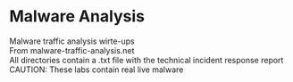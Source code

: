 # Malware Analysis
Malware traffic analysis wirte-ups</br>
From malware-traffic-analysis.net</br>
All directories contain a .txt file with the technical incident response report</br>
CAUTION: These labs contain real live malware
